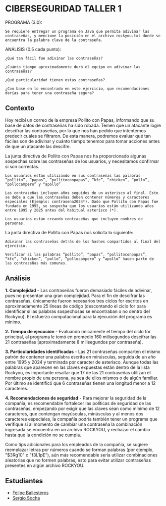
# CIBERSEGURIDAD TALLER 1


PROGRAMA (3.0):

    Se requiere entregar un programa en Java que permita adivinar las contraseñas, y mencione la posición en el archivo rockyou.txt donde se encuentra la palabra clave de la contraseña. 

ANÁLISIS (0.5 cada punto):

    ¿Qué tan fácil fue adivinar las contraseñas? 

    ¿Cuánto tiempo aproximadamente duró el equipo en adivinar las contraseñas? 

    ¿Qué particularidad tienen estas contraseñas? 

    ¿Con base en lo encontrado en este ejercicio, que recomendaciones darías para tener una contraseña segura? 


## Contexto

Hoy recibí un correo de la empresa Pollito con Papas, informando que su base de datos de contraseñas ha sido robada. Temen que un atacante logre descifrar las contraseñas, por lo que nos han pedido que intentemos predecir cuáles se filtraron. De esta manera, podremos evaluar qué tan fáciles son de adivinar y cuánto tiempo tenemos para tomar acciones antes de que un atacante las descifre.

La junta directiva de Pollito con Papas nos ha proporcionado algunas sospechas sobre las contraseñas de los usuarios, y necesitamos confirmar si son correctas.

    Los usuarios están utilizando en sus contraseñas las palabras “pollito”, “papas”, “pollitoconpapas”, “kfc”, “chicken”, “pollo”, “pollocampero” y “apollo” 

    Las contraseñas incluyen años seguidos de un asterisco al final. Esto se debe a que las contraseñas deben contener números y caracteres especiales (Ejemplo: contrasena2024*). Dado que Pollito con Papas fue fundada en 1995, se sospecha que los usuarios están utilizando años entre 1995 y 2025 antes del habitual asterisco (*). 

    Los usuarios están creando contraseñas que incluyen nombres de personas. 

La junta directiva de Pollito con Papas nos solicita lo siguiente:

    Adivinar las contraseñas detrás de los hashes compartidos al final del ejercicio. 

    Verificar si las palabras “pollito”, “papas”, “pollitoconpapas”, “kfc”, “chicken”, “pollo”, “pollocampero” y “apollo” hacen parte de las contraseñas más comunes. 

## Análisis

**1. Complejidad** - Las contraseñas fueron demasiado fáciles de adivinar, pues no presentan una gran complejidad.
Para el fin de descifrar las contraseñas, únicamente fueron necesarios tres ciclos for escritos en aproximadamente 25 
líneas de código (descontando el ciclo for para identificar si las palabras sospechosas se encontraban o no dentro del 
Rockyou). El esfuerzo computacional para la ejecución del programa es mínimo.

**2. Tiempo de ejecución** - Evaluando únicamente el tiempo del ciclo for principal, al programa le tomó en promedio 160
milisegundos descifrar las 21 contraseñas (aproximadamente 8 milisegundos por contraseña).

**3. Particularidades identificadas** - Las 21 contraseñas comparten el mismo patrón de contener una palabra escrita en
minúsculas, seguida de un año entre 1995 y 2024 y terminada por caracter de asterisco. Aunque todas las palabras que
aparecen en las claves expuestas están dentro de la lista Rockyou, es importante resaltar que 17 de las 21 contraseñas
utilizan el nombre propio de una persona, ya sea de ellos mismos o de algún familiar. Por último se identificó que 6
contraseñas tienen una longitud menor a 12 caracteres.

**4. Recomendaciones de seguridad** - Para mejorar la seguridad de la compañía, es recomendable fortalecer las políticas
de seguridad de las contraseñas, empezando por exigir que las claves sean como mínimo de 12 caracteres, que contengan
mayúsculas, minúsculas y al menos dos caracteres especiales, la compañía podría también tener un programa que verifique
si al momento de cambiar una contraseña la combinación ingresada se encuentra en un archivo ROCKYOU, y rechazar el
cambio hasta que la condición no se cumpla.

Como tips adicionales para los empleados de la compañía, se
sugiere reemplazar letras por números cuando se forman palabras (por ejemplo, "$3Rg10" o "f3L1pE"), aún más
recomendable sería utilizar combinaciones aleatorias que no formen palabras, esto para evitar utilizar contraseñas
presentes en algún archivo ROCKYOU.

## Estudiantes

- [Felipe Ballesteros](https://github.com/pipe1408)
- [Sergio Socha](https://github.com/sergiosocha)


